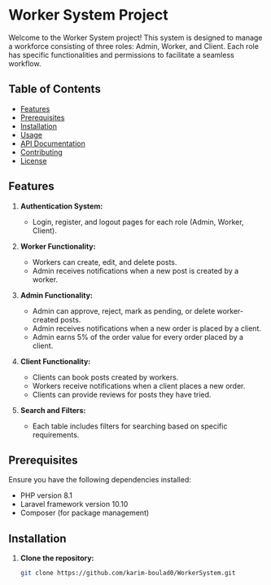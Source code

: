# Worker System Project

Welcome to the Worker System project! This system is designed to manage a workforce consisting of three roles: Admin, Worker, and Client. Each role has specific functionalities and permissions to facilitate a seamless workflow.

## Table of Contents

- [Features](#features)
- [Prerequisites](#prerequisites)
- [Installation](#installation)
- [Usage](#usage)
- [API Documentation](#api-documentation)
- [Contributing](#contributing)
- [License](#license)

## Features

1. **Authentication System:**
   - Login, register, and logout pages for each role (Admin, Worker, Client).

2. **Worker Functionality:**
   - Workers can create, edit, and delete posts.
   - Admin receives notifications when a new post is created by a worker.

3. **Admin Functionality:**
   - Admin can approve, reject, mark as pending, or delete worker-created posts.
   - Admin receives notifications when a new order is placed by a client.
   - Admin earns 5% of the order value for every order placed by a client.

4. **Client Functionality:**
   - Clients can book posts created by workers.
   - Workers receive notifications when a client places a new order.
   - Clients can provide reviews for posts they have tried.

5. **Search and Filters:**
   - Each table includes filters for searching based on specific requirements.

## Prerequisites

Ensure you have the following dependencies installed:

- PHP version 8.1
- Laravel framework version 10.10
- Composer (for package management)

## Installation

1. **Clone the repository:**
   ```bash
   git clone https://github.com/karim-boulad0/WorkerSystem.git
